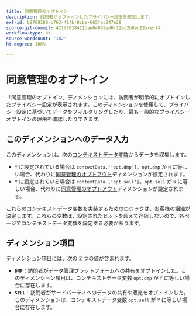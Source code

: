 ```yaml
---
title: 同意管理のオプトイン
description: 訪問者がオプトインしたプライバシー設定を確認します。
exl-id: b2768180-b763-41fb-8cba-665fac047e29
source-git-commit: 42ff5018411dae64039ed6f12ec2b8ed12aceff4
workflow-type: ht
source-wordcount: '182'
ht-degree: 100%

---
```


# 同意管理のオプトイン

「同意管理のオプトイン」ディメンションには、訪問者が明示的にオプトインしたプライバシー設定が表示されます。このディメンションを使用して、プライバシー設定に基づいてデータをフィルタリングしたり、最も一般的なプライバシーオプトインの理由を確認したりできます。

## このディメンションへのデータ入力

このディメンションは、次の[コンテキストデータ変数](/help/implement/vars/page-vars/contextdata.md)からデータを収集します。

* `Y` に設定されている場合は `contextData.['opt.dmp']`。`opt.dmp` が `N` に等しい場合、代わりに[同意管理のオプトアウト](cm-opt-out.md)ディメンションが設定されます。
* `Y` に設定されている場合は `contextData.['opt.sell']`。`opt.sell` が `N` に等しい場合、代わりに[同意管理のオプトアウト](cm-opt-out.md)ディメンションが設定されます。

これらのコンテキストデータ変数を実装するためのロジックは、お客様の組織が決定します。これらの変数は、設定されたヒットを超えて存続しないので、各ページでコンテキストデータ変数を設定する必要があります。

## ディメンション項目

ディメンション項目には、次の 2 つの値が含まれます。

* **`DMP`**：訪問者がデータ管理プラットフォームへの共有をオプトインした。このディメンション項目は、コンテキストデータ変数 `opt.dmp` が `Y` に等しい場合に存在します。
* **`SELL`**：訪問者がサードパーティへのデータの共有や販売をオプトインした。このディメンションは、コンテキストデータ変数 `opt.sell` が `Y` に等しい場合に存在します。
